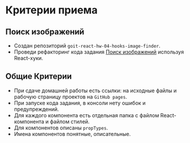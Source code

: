 # Критерии приема

## Поиск изображений

- Создан репозиторий `goit-react-hw-04-hooks-image-finder`.
- Проведи рефакторинг кода задания
  [Поиск изображений](./old.README.md) используя
  React-хуки.

## Общие Критерии

- При сдаче домашней работы есть ссылки: на исходные файлы и рабочую страницу
  проектов на `GitHub pages`.
- При запуске кода задания, в консоли нету ошибок и предупреждений.
- Для каждого компонента есть отдельная папка с файлом React-компонента и файлом
  стилей.
- Для компонентов описаны `propTypes`.
- Имена компонентов понятные, описательные.

